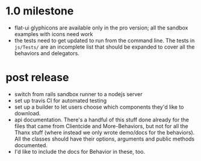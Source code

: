 # 1.0 milestone

* flat-ui glyphicons are available only in the pro version; all the sandbox examples with icons need work
* the tests need to get updated to run from the command line. The tests in `js/Tests/` are an incomplete list
  that should be expanded to cover all the behaviors and delegators.

# post release

* switch from rails sandbox runner to a nodejs server
* set up travis CI for automated testing
* set up a builder to let users choose which components they'd like to download.
* api documentation. There's a handful of this stuff done already for the files that came from Clientcide and
  More-Behaviors, but not for all the Thanx stuff (where instead we only wrote demo/docs for the behaviors).
  All the classes should have their options, arguments and public methods documented.
* I'd like to include the docs for Behavior in these, too.
